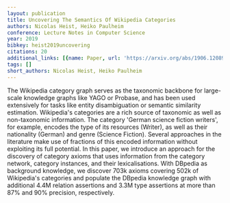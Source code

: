 ```yaml
---
layout: publication
title: Uncovering The Semantics Of Wikipedia Categories
authors: Nicolas Heist, Heiko Paulheim
conference: Lecture Notes in Computer Science
year: 2019
bibkey: heist2019uncovering
citations: 20
additional_links: [{name: Paper, url: 'https://arxiv.org/abs/1906.12089'}]
tags: []
short_authors: Nicolas Heist, Heiko Paulheim
---
```

The Wikipedia category graph serves as the taxonomic backbone for large-scale
knowledge graphs like YAGO or Probase, and has been used extensively for tasks
like entity disambiguation or semantic similarity estimation. Wikipedia's
categories are a rich source of taxonomic as well as non-taxonomic information.
The category 'German science fiction writers', for example, encodes the type of
its resources (Writer), as well as their nationality (German) and genre
(Science Fiction). Several approaches in the literature make use of fractions
of this encoded information without exploiting its full potential. In this
paper, we introduce an approach for the discovery of category axioms that uses
information from the category network, category instances, and their
lexicalisations. With DBpedia as background knowledge, we discover 703k axioms
covering 502k of Wikipedia's categories and populate the DBpedia knowledge
graph with additional 4.4M relation assertions and 3.3M type assertions at more
than 87% and 90% precision, respectively.